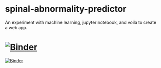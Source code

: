 # spinal-abnormality-predictor
An experiment with machine learning, jupyter notebook, and voila to create a web app.

# [![Binder](https://mybinder.org/badge_logo.svg)](https://mybinder.org/v2/gh/mchrysl/spinal-abnormality-predictor.git/main)
[![Binder](https://mybinder.org/badge_logo.svg)](https://hub.gke2.mybinder.org/user/mchrysl-spinal--ality-predictor-g4mg9d8v/voila/render/SpinalAbnormalitiesPredictor.ipynb)
